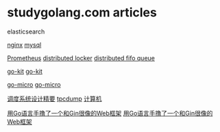 # studygolang.com articles

elasticsearch

[nginx](https://www.w3cschool.cn/nginx/index.html)
[mysql](https://www.w3cschool.cn/mysql/mysql-create-database.html)

[Prometheus](https://studygolang.com/topics/10813?fr=sidebar)
[distributed locker](https://github.com/nladuo/go-zk-lock)
[distributed fifo queue](https://github.com/nladuo/go-zk-fifo)

[go-kit](https://studygolang.com/topics/10731#reply0)
[go-kit](https://github.com/hwholiday/learning_tools/tree/master/go-kit)

[go-micro](https://segmentfault.com/u/codecraftsman/articles?page=1)
[go-micro](https://github.com/jfeng45/servicetmpl)

[调度系统设计精要](https://studygolang.com/articles/26562#reply0)
[tpcdump](https://mp.weixin.qq.com/s/J3Rdrof9ts9b6_paJk1KJw)
[计算机](https://mp.weixin.qq.com/s?__biz=MzI2OTQxMTM4OQ==&mid=2247491560&idx=1&sn=7f5dacf1ab57184e5fbd4b4019c911fe&chksm=eae1eabadd9663acd62d37545a526b055b77017f7762d28d9f1ec5cf178c678409f9e429fce2&scene=126&sessionid=1581558720&key=a072806de49750bc464366f486ec396bd2c5d4413c12017cb49ee7939da1ce1f7334a1533582c4e8e8debe69896ace2b5bebdf472969e09f3564b41a9d586a0dd96c919c33e9bc30095d76cc75494053&ascene=1&uin=MjYyMTk4OTk4NA%3D%3D&devicetype=Windows+10&version=6208006f&lang=zh_CN&exportkey=AQTXOcs5uWDCQCsc6jzpKZI%3D&pass_ticket=PfRQMg5oCRJXPrG6OsCBzDjAxK2OEdfgcwZrwRDY0uTPwtNRB0pLZ5fyMMJPgr%2FN)

[用Go语言手撸了一个和Gin很像的Web框架](https://studygolang.com/topics/9907?fr=sidebar)
[用Go语言手撸了一个和Gin很像的Web框架](https://geektutu.com/post/gee.html)
